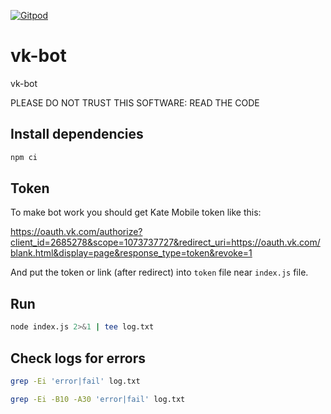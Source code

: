 [![Gitpod](https://img.shields.io/badge/Gitpod-ready--to--code-blue?logo=gitpod)](https://gitpod.io/#https://github.com/konard/vk-bot)

# vk-bot
vk-bot

PLEASE DO NOT TRUST THIS SOFTWARE: READ THE CODE

## Install dependencies

```bash
npm ci
```

## Token

To make bot work you should get Kate Mobile token like this:

https://oauth.vk.com/authorize?client_id=2685278&scope=1073737727&redirect_uri=https://oauth.vk.com/blank.html&display=page&response_type=token&revoke=1

And put the token or link (after redirect) into `token` file near `index.js` file.

## Run

```bash
node index.js 2>&1 | tee log.txt
```

## Check logs for errors

```bash
grep -Ei 'error|fail' log.txt
```

```bash
grep -Ei -B10 -A30 'error|fail' log.txt
```


